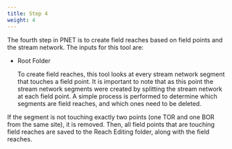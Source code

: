 ```yaml
---
title: Step 4
weight: 4
---
```


The fourth step in PNET is to create field reaches based on field points and the stream network. The inputs for this tool are:

- Root Folder

  To create field reaches, this tool looks at every stream network segment that touches a field point. It is important to note that as this point the stream network segments were created by splitting the stream network at each field point. A simple process is performed to determine which segments are field reaches, and which ones need to be deleted.

If the segment is not touching exactly two points (one TOR and one BOR from the same site), it is removed. Then, all field points that are touching field reaches are saved to the Reach Editing folder, along with the field reaches.